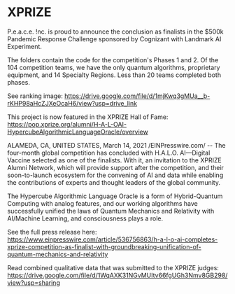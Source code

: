 # XPRIZE


P.e.a.c.e. !nc. is proud to announce the conclusion as finalists in the $500k Pandemic Response Challenge sponsored by Cognizant with Landmark AI Experiment.

The folders contain the code for the competition's Phases 1 and 2. Of the 104 competition teams, we have the only quantum algorithms, proprietary equipment, and 14 Specialty Regions. Less than 20 teams completed both phases. 

See ranking image: https://drive.google.com/file/d/1mjKwq3gMUa__b-rKHP98aHcZJXeOcaH6/view?usp=drive_link

This project is now featured in the XPRIZE Hall of Fame: https://pop.xprize.org/alumni/H-A-L-OAI-HypercubeAlgorithmicLanguageOracle/overview

ALAMEDA, CA, UNITED STATES, March 14, 2021 /EINPresswire.com/ -- The four-month global competition has concluded with H.A.L.O. AI—Digital Vaccine selected as one of the finalists. With it, an invitation to the XPRIZE Alumni Network, which will provide support after the competition, and their soon-to-launch ecosystem for the convening of AI and data while enabling the contributions of experts and thought leaders of the global community.

The Hypercube Algorithmic Language Oracle is a form of Hybrid-Quantum Computing with analog features, and our working algorithms have successfully unified the laws of Quantum Mechanics and Relativity with AI/Machine Learning, and consciousness plays a role.

See the full press release here: https://www.einpresswire.com/article/536756863/h-a-l-o-ai-completes-xprize-competition-as-finalist-with-groundbreaking-unification-of-quantum-mechanics-and-relativity

Read combined qualitative data that was submitted to the XPRIZE judges: https://drive.google.com/file/d/1WqAXK31NGvMUItv66fgUGh3Nmv8GB298/view?usp=sharing




